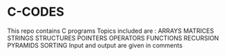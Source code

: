 # C-CODES
This repo contains C programs
Topics included are : 
ARRAYS
MATRICES
STRINGS
STRUCTURES
POINTERS
OPERATORS
FUNCTIONS
RECURSION
PYRAMIDS
SORTING
Input and output are given in comments